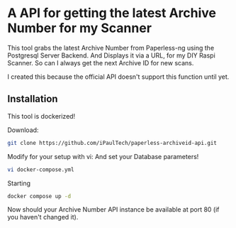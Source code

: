 # A API for getting the latest Archive Number for my Scanner

This tool grabs the latest Archive Number from Paperless-ng using the Postgresql Server Backend.
And Displays it via a URL, for my DIY Raspi Scanner. So can I always get the next Archive ID for new scans.

I created this because the official API doesn't support this function until yet.

## Installation

This tool is dockerized!

Download:
```sh
git clone https://github.com/iPaulTech/paperless-archiveid-api.git
```

Modify for your setup with vi:
And set your Database parameters!
```sh
vi docker-compose.yml
```

Starting
```sh
docker compose up -d
```

Now should your Archive Number API instance be available at port 80 (if you haven't changed it).
